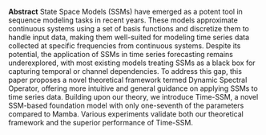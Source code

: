 **Abstract**
State Space Models (SSMs) have emerged as a potent tool in sequence modeling tasks in recent years.
These models approximate continuous systems using a set of basis functions and discretize them to handle
input data, making them well-suited for modeling time series data collected at specific frequencies from
continuous systems. Despite its potential, the application of SSMs in time series forecasting remains
underexplored, with most existing models treating SSMs as a black box for capturing temporal or channel
dependencies. To address this gap, this paper proposes a novel theoretical framework termed Dynamic
Spectral Operator, offering more intuitive and general guidance on applying SSMs to time series data.
Building upon our theory, we introduce Time-SSM, a novel SSM-based foundation model with only
one-seventh of the parameters compared to Mamba. Various experiments validate both our theoretical
framework and the superior performance of Time-SSM.
